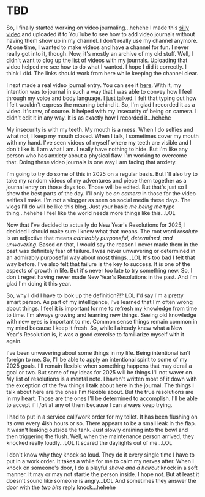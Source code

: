 # TBD

So, I finally started working on video journaling...hehehe I made this [silly video](https://youtube.com/shorts/p3yoVC4sbEA) and uploaded it to YouTube to see how to add video journals without having them show up in my channel. I don't really use my channel anymore. At one time, I wanted to make videos and have a channel for fun. I never really got into it, though. Now, it's mostly an archive of my old stuff. Well, I didn't want to clog up the list of videos with my journals. Uploading that video helped me see how to do what I wanted. I hope I did it correctly. I think I did. The links should work from here while keeping the channel clear.

I next made a real video journal entry. You can see it [here](https://youtu.be/4yZntHjLNvw). With it, my intention was to journal in such a way that I was able to convey how I feel through my voice and body language. I just talked. I felt that typing out how I felt wouldn't express the meaning behind it. So, I'm glad I recorded it as a video. It's raw, of course. It helped with my insecurity of being on camera. I didn't edit it in any way. It is as exactly how I recorded it...hehehe

My insecurity is with my teeth. My mouth is a mess. When I do selfies and what not, I keep my mouth closed. When I talk, I sometimes cover my mouth with my hand. I've seen videos of myself where my teeth are visible and I don't like it. I am what I am. I really have nothing to hide. But I'm like any person who has anxiety about a physical flaw. I'm working to overcome that. Doing these video journals is one way I am facing that anxiety.

I'm going to try do some of this in 2025 on a regular basis. But I'll also try to take my random videos of my adventures and piece them together as a journal entry on those days too. Those will be edited. But that's just so I show the best parts of the day. I'll only be *on camera* in those for the video selfies I make. I'm not a vlogger as seen on social media these days. The vlogs I'll do will be like this blog. Just your basic *me being me* type thing...hehehe I feel like the world needs more things like this...LOL

Now that I've decided to actually do New Year's Resolutions for 2025, I decided I should make sure I knew what that means. The root word *resolute* is an adjective that means *admirably purposeful, determined, and unwavering*. Based on that, I would say the reason I never made them in the past was definitely fear of failure. I was never unwavering or determined in an admirably purposeful way about most things...LOL It's too bad I felt that way before. I've also felt that failure is the key to success. It is one of the aspects of growth in life. But it's never too late to try something new. So, I don't regret having never made New Year's Resolutions in the past. And I'm glad I'm doing it this year.

So, why I did I have to look up the definition?!? LOL I'd say I'm a pretty smart person. As part of my intelligence, I've learned that I'm often wrong about things. I feel it is important for me to refresh my knowledge from time to time. I'm always growing and learning new things. Seeing old knowledge with new eyes is important to me. Common sense things remain common in my mind because I keep it fresh. So, while I already knew what a New Year's Resolution is, it was a good exercise to familiarize myself with it again.

I've been unwavering about some things in my life. Being intentional isn't foreign to me. So, I'll be able to apply an intentional spirit to some of my 2025 goals. I'll remain flexible when something happens that may derail a goal or two. But some of my ideas for 2025 will be things I'll not waver on. My list of resolutions is a mental note. I haven't written most of it down with the exception of the few things I talk about here in the journal. The things I talk about here are the ones I'm flexible about. But the true resolutions are in my heart. Those are the ones I'll be determined to accomplish. I'll be able to accept if I *fail* at any of them because I can always keep trying.

I had to put in a service call/work order for my toilet. It has been flushing on its own every 4ish hours or so. There appears to be a small leak in the flap. It wasn't leaking outside the tank. Just slowly draining into the bowl and then triggering the flush. Well, when the maintenance person arrived, they knocked really loudly...LOL It scared the daylights out of me...LOL

I don't know why they knock so loud. They do it every single time I have to put in a work order. It takes a while for me to calm my nerves after. When I knock on someone's door, I do a playful *shave and a haircut* knock in a soft manner. It may or may not startle the person inside. I hope not. But at least it doesn't sound like someone is angry...LOL And sometimes they answer the door with the *two bits* reply knock...hehehe

